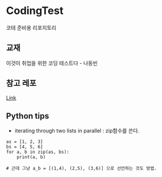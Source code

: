 # CodingTest
코테 준비용 리포지토리

## 교재
이것이 취업을 위한 코딩 테스트다 - 나동빈  

## 참고 레포
[Link](https://github.com/ndb796)

## Python tips
- iterating through two lists in parallel : zip함수를 쓴다.
```
as = [1, 2, 3]
bs = [4, 5, 6]
for a, b in zip(as, bs):
    print(a, b)

# 근데 그냥 a_b = [(1,4), (2,5), (3,6)] 으로 선언하는 것도 방법.
```